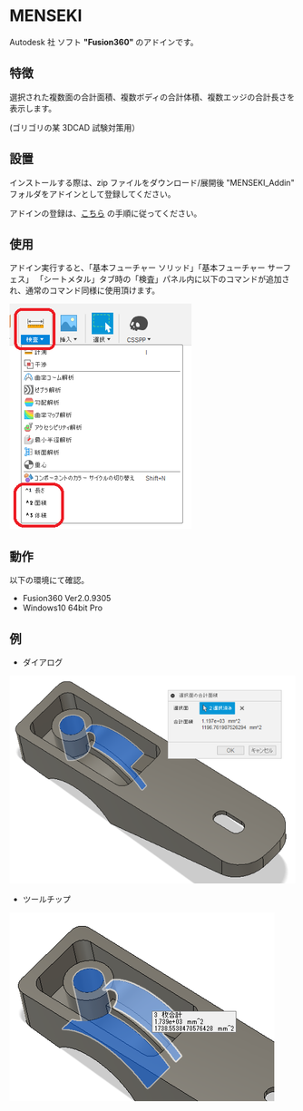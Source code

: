 # **MENSEKI**

Autodesk 社 ソフト <b>"Fusion360" </b> のアドインです。

## 特徴

選択された複数面の合計面積、複数ボディの合計体積、複数エッジの合計長さを表示します。

(ゴリゴリの某 3DCAD 試験対策用）

## 設置

インストールする際は、zip ファイルをダウンロード/展開後 "MENSEKI_Addin" フォルダをアドインとして登録してください。

アドインの登録は、[こちら](https://kantoku.hatenablog.com/entry/2021/02/15/161734) の手順に従ってください。

## 使用

アドイン実行すると、「基本フューチャー ソリッド」「基本フューチャー サーフェス」
「シートメタル」タブ時の「検査」パネル内に以下のコマンドが追加され、通常のコマンド同様に使用頂けます。

![追加コマンド](./images/toolbar_panel.png)

## 動作

以下の環境にて確認。

- Fusion360 Ver2.0.9305
- Windows10 64bit Pro

## 例

- ダイアログ

![ダイアログ](./images/Dialog.png)

- ツールチップ

![ツールチップ](./images/Tooltip.png)
